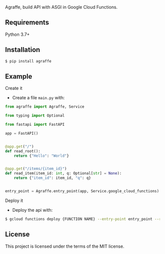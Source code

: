 
Agraffe, build API with ASGI in Google Cloud Functions.

## Requirements

Python 3.7+

## Installation
```sh
$ pip install agraffe
```

## Example
Create it

- Create a file `main.py` with:

```python
from agraffe import Agraffe, Service

from typing import Optional

from fastapi import FastAPI

app = FastAPI()


@app.get("/")
def read_root():
    return {"Hello": "World"}


@app.get("/items/{item_id}")
def read_item(item_id: int, q: Optional[str] = None):
    return {"item_id": item_id, "q": q}


entry_point = Agraffe.entry_point(app, Service.google_cloud_functions)
```

Deploy it

- Deploy the api with:

```sh
$ gcloud functions deploy {FUNCTION NAME} --entry-point entry_point --runtime python37 --trigger-http --allow-unauthenticated
```

## License
This project is licensed under the terms of the MIT license.
